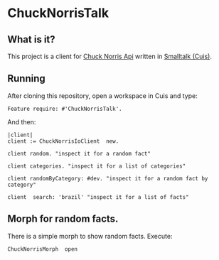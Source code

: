 # ChuckNorrisTalk

## What is it?

This project is a client for [Chuck Norris Api](https://api.chucknorris.io/) written in [Smalltalk (Cuis)](https://github.com/Cuis-Smalltalk/Cuis-Smalltalk-Dev).

## Running
After cloning this repository, open a workspace in Cuis and type:

```Smalltalk 
Feature require: #'ChuckNorrisTalk'. 
```

And then:

```Smalltalk
|client|
client := ChuckNorrisIoClient  new.

client random. "inspect it for a random fact"

client categories. "inspect it for a list of categories"

client randomByCategory: #dev. "inspect it for a random fact by category"

client  search: 'brazil' "inspect it for a list of facts"
```

## Morph for random facts.
There is a simple morph to show random facts. Execute:

```ChuckNorrisMorph  open ```
